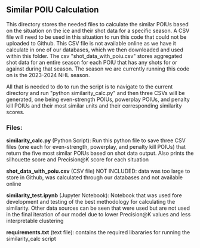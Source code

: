 ## Similar POIU Calculation

This directory stores the needed files to calculate the similar POIUs based on the situation on the ice and their shot data for a specific season. A CSV file will need to be used in this situation to run this code that could not be uploaded to Github. This CSV file is not available online as we have it calculate in one of our databases, which we then downloaded and used within this folder. The csv "shot_data_with_poiu.csv" stores aggregated shot data for an entire season for each POIU that has any shots for or against during that season. The season we are currently running this code on is the 2023-2024 NHL season.

All that is needed to do to run the script is to navigate to the current directory and run
"python similarity_calc.py" and then three CSVs will be generated, one being even-strength POIUs, powerplay POIUs, and penalty kill POIUs and their most similar units and their corresponding similarity scores.

### Files:

**similarity_calc.py** (Python Script): Run this python file to save three CSV files (one each for even-strength, powerplay, and penalty kill POIUs) that return the five most similar POIUs based on shot data output. Also prints the silhouette score and Precision@K score for each situation

**shot_data_with_poiu.csv** (CSV file) NOT INCLUDED: data was too large to store in Github, was calculated through our databases and not available online

**similarity_test.ipynb** (Jupyter Notebook): Notebook that was used fore development and testing of the best methodology for calculating the similarity. Other data sources can be seen that were used but are not used in the final iteration of our model due to lower Precision@K values and less interpretable clustering

**requirements.txt** (text file): contains the required libararies for running the similarity_calc script